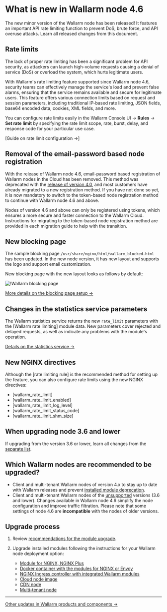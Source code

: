 # What is new in Wallarm node 4.6

The new minor version of the Wallarm node has been released! It features an important API rate limiting function to prevent DoS, brute force, and API overuse attacks. Learn all released changes from this document.

## Rate limits

The lack of proper rate limiting has been a significant problem for API security, as attackers can launch high-volume requests causing a denial of service (DoS) or overload the system, which hurts legitimate users.

With Wallarm's rate limiting feature supported since Wallarm node 4.6, security teams can effectively manage the service's load and prevent false alarms, ensuring that the service remains available and secure for legitimate users. This feature offers various connection limits based on request and session parameters, including traditional IP-based rate limiting, JSON fields, base64 encoded data, cookies, XML fields, and more.

You can configure rate limits easily in the Wallarm Console UI → **Rules** → **Set rate limit** by specifying the rate limit scope, rate, burst, delay, and response code for your particular use case.

[Guide on rate limit configuration →]

## Removal of the email-password based node registration

With the release of Wallarm node 4.6, email-password based registration of Wallarm nodes in the Cloud has been removed. This method was deprecated with the [release of version 4.0](older-versions/what-is-new/#unified-registration-of-nodes-in-the-wallarm-cloud-by-tokens), and most customers have already migrated to a new registration method. If you have not done so yet, it is now mandatory to switch to the token-based node registration method to continue with Wallarm node 4.6 and above.

Nodes of version 4.6 and above can only be registered using tokens, which ensures a more secure and faster connection to the Wallarm Cloud. Instructions for migrating to the token-based node registration method are provided in each migration guide to help with the transition.

## New blocking page

The sample blocking page `/usr/share/nginx/html/wallarm_blocked.html` has been updated. In the new node version, it has new layout and supports the logo and support email customization.
    
New blocking page with the new layout looks as follows by default:

![!Wallarm blocking page](../../images/configuration-guides/blocking-page-provided-by-wallarm-36.png)

[More details on the blocking page setup →](../../admin-en/configuration-guides/configure-block-page-and-code.md#customizing-sample-blocking-page)

## Changes in the statistics service parameters

The Wallarm statistics service returns the new `rate_limit` parameters with the [Wallarm rate limiting] module data. New parameters cover rejected and delayed requests, as well as indicate any problems with the module's operation.

[Details on the statistics service →](../admin-en/configure-statistics-service.md)

## New NGINX directives

Although the [rate limiting rule] is the recommended method for setting up the feature, you can also configure rate limits using the new NGINX directives:

* [wallarm_rate_limit]
* [wallarm_rate_limit_enabled]
* [wallarm_rate_limit_log_level]
* [wallarm_rate_limit_status_code]
* [wallarm_rate_limit_shm_size]

## When upgrading node 3.6 and lower

If upgrading from the version 3.6 or lower, learn all changes from the [separate list](older-versions/what-is-new.md).

## Which Wallarm nodes are recommended to be upgraded?

* Client and multi-tenant Wallarm nodes of version 4.x to stay up to date with Wallarm releases and prevent [installed module deprecation](versioning-policy.md#version-support).
* Client and multi-tenant Wallarm nodes of the [unsupported](versioning-policy.md#version-list) versions (3.6 and lower). Changes available in Wallarm node 4.6 simplify the node configuration and improve traffic filtration. Please note that some settings of node 4.6 are **incompatible** with the nodes of older versions.

## Upgrade process

1. Review [recommendations for the module upgrade](general-recommendations.md).
2. Upgrade installed modules following the instructions for your Wallarm node deployment option:

      * [Module for NGINX, NGINX Plus](nginx-modules.md)
      * [Docker container with the modules for NGINX or Envoy](docker-container.md)
      * [NGINX Ingress controller with integrated Wallarm modules](ingress-controller.md)
      * [Cloud node image](cloud-image.md)
      * [CDN node](cdn-node.md)
      * [Multi-tenant node](multi-tenant.md)

----------

[Other updates in Wallarm products and components →](https://changelog.wallarm.com/)
